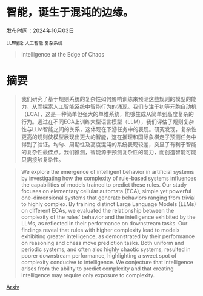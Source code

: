 # 智能，诞生于混沌的边缘。

发布时间：2024年10月03日

`LLM理论` `人工智能` `复杂系统`

> Intelligence at the Edge of Chaos

# 摘要

> 我们研究了基于规则系统的复杂性如何影响训练来预测这些规则的模型的能力，从而探索人工智能系统中智能行为的涌现。我们专注于初等元胞自动机（ECA），这是一种简单但强大的单维系统，能够生成从简单到高度复杂的行为。通过在不同ECA上训练大型语言模型（LLM），我们评估了规则复杂性与LLM智能之间的关系，这体现在下游任务中的表现。研究发现，复杂性更高的规则使模型展现出更大的智能，这在推理和国际象棋走子预测任务中得到了验证。均匀、周期性及高度混沌的系统表现较差，突显了有利于智能的复杂性最佳点。我们推测，智能源于预测复杂性的能力，而创造智能可能只需接触复杂性。

> We explore the emergence of intelligent behavior in artificial systems by investigating how the complexity of rule-based systems influences the capabilities of models trained to predict these rules. Our study focuses on elementary cellular automata (ECA), simple yet powerful one-dimensional systems that generate behaviors ranging from trivial to highly complex. By training distinct Large Language Models (LLMs) on different ECAs, we evaluated the relationship between the complexity of the rules' behavior and the intelligence exhibited by the LLMs, as reflected in their performance on downstream tasks. Our findings reveal that rules with higher complexity lead to models exhibiting greater intelligence, as demonstrated by their performance on reasoning and chess move prediction tasks. Both uniform and periodic systems, and often also highly chaotic systems, resulted in poorer downstream performance, highlighting a sweet spot of complexity conducive to intelligence. We conjecture that intelligence arises from the ability to predict complexity and that creating intelligence may require only exposure to complexity.

[Arxiv](https://arxiv.org/abs/2410.02536)